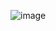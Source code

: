 ![image](https://github.com/ilrexho2011/Project-EULER-Possible-Solutions-Problems-101_to_200/assets/61479363/176cc08d-348d-468f-9a01-9c76828cd909)

